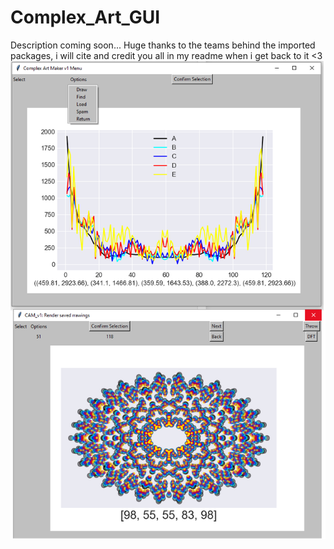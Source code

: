 # Complex_Art_GUI
Description coming soon... Huge thanks to the teams behind the imported packages, i will cite and credit you all in my readme when i get back to it &lt;3
![alt text](https://github.com/Tavnos/Complex_Art_GUI/blob/main/welptitle.png)
